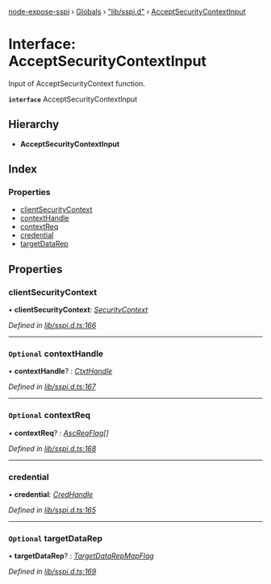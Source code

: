 [node-expose-sspi](../README.md) › [Globals](../globals.md) › ["lib/sspi.d"](../modules/_lib_sspi_d_.md) › [AcceptSecurityContextInput](_lib_sspi_d_.acceptsecuritycontextinput.md)

# Interface: AcceptSecurityContextInput

Input of AcceptSecurityContext function.

**`interface`** AcceptSecurityContextInput

## Hierarchy

* **AcceptSecurityContextInput**

## Index

### Properties

* [clientSecurityContext](_lib_sspi_d_.acceptsecuritycontextinput.md#clientsecuritycontext)
* [contextHandle](_lib_sspi_d_.acceptsecuritycontextinput.md#optional-contexthandle)
* [contextReq](_lib_sspi_d_.acceptsecuritycontextinput.md#optional-contextreq)
* [credential](_lib_sspi_d_.acceptsecuritycontextinput.md#credential)
* [targetDataRep](_lib_sspi_d_.acceptsecuritycontextinput.md#optional-targetdatarep)

## Properties

###  clientSecurityContext

• **clientSecurityContext**: *[SecurityContext](_lib_sspi_d_.securitycontext.md)*

*Defined in [lib/sspi.d.ts:166](https://github.com/jlguenego/node-expose-sspi/blob/545dc2a/lib/sspi.d.ts#L166)*

___

### `Optional` contextHandle

• **contextHandle**? : *[CtxtHandle](_lib_sspi_d_.ctxthandle.md)*

*Defined in [lib/sspi.d.ts:167](https://github.com/jlguenego/node-expose-sspi/blob/545dc2a/lib/sspi.d.ts#L167)*

___

### `Optional` contextReq

• **contextReq**? : *[AscReqFlag](../modules/_lib_flags_index_d_.md#ascreqflag)[]*

*Defined in [lib/sspi.d.ts:168](https://github.com/jlguenego/node-expose-sspi/blob/545dc2a/lib/sspi.d.ts#L168)*

___

###  credential

• **credential**: *[CredHandle](_lib_sspi_d_.credhandle.md)*

*Defined in [lib/sspi.d.ts:165](https://github.com/jlguenego/node-expose-sspi/blob/545dc2a/lib/sspi.d.ts#L165)*

___

### `Optional` targetDataRep

• **targetDataRep**? : *[TargetDataRepMapFlag](../modules/_lib_flags_index_d_.md#targetdatarepmapflag)*

*Defined in [lib/sspi.d.ts:169](https://github.com/jlguenego/node-expose-sspi/blob/545dc2a/lib/sspi.d.ts#L169)*
